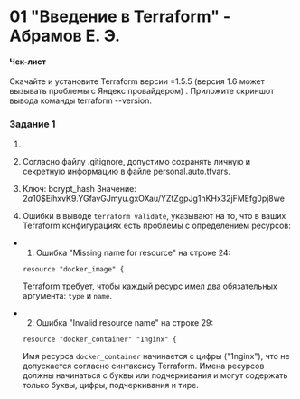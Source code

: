 # 01 "Введение в Terraform" - Абрамов Е. Э.

#### Чек-лист 
Скачайте и установите Terraform версии =1.5.5 (версия 1.6 может вызывать проблемы с Яндекс провайдером) . Приложите скриншот вывода команды terraform --version.


### Задание 1

1.

2. Согласно файлу .gitignore, допустимо сохранять личную и секретную информацию в файле personal.auto.tfvars.

3. Ключ: bcrypt_hash
Значение: $2a$10$EihxvK9.YGfavGJmyu.gxOXau/YZtZgpJg1hKHx32jFMEfg0pj8we

4. Ошибки в выводе `terraform validate`, указывают на то, что в ваших Terraform конфигурациях есть проблемы с определением ресурсов:

- 1. Ошибка "Missing name for resource" на строке 24:

   ```hcl
   resource "docker_image" {
   ```

   Terraform требует, чтобы каждый ресурс имел два обязательных аргумента: `type` и `name`.

- 2. Ошибка "Invalid resource name" на строке 29:

   ```hcl
   resource "docker_container" "1nginx" {
   ```

   Имя ресурса `docker_container` начинается с цифры ("1nginx"), что не допускается согласно синтаксису Terraform. Имена ресурсов должны начинаться с буквы или подчеркивания и могут содержать только буквы, цифры, подчеркивания и тире.
